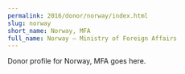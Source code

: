```yaml
---
permalink: 2016/donor/norway/index.html
slug: norway
short_name: Norway, MFA
full_name: Norway – Ministry of Foreign Affairs
---
```


Donor profile for Norway, MFA goes here.

